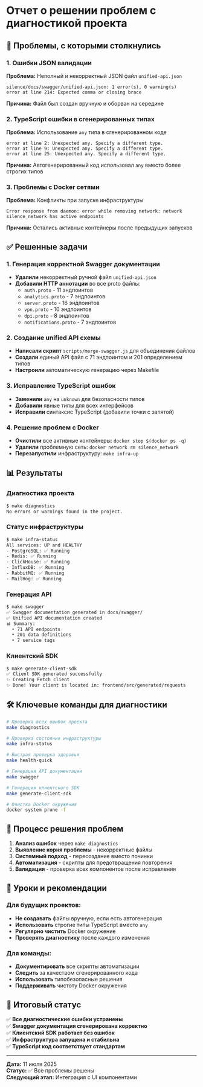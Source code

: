 # Отчет о решении проблем с диагностикой проекта

## 🚨 Проблемы, с которыми столкнулись

### 1. Ошибки JSON валидации
**Проблема:** Неполный и некорректный JSON файл `unified-api.json`
```
silence/docs/swagger/unified-api.json: 1 error(s), 0 warning(s)
error at line 214: Expected comma or closing brace
```

**Причина:** Файл был создан вручную и оборван на середине

### 2. TypeScript ошибки в сгенерированных типах
**Проблема:** Использование `any` типа в сгенерированном коде
```
error at line 2: Unexpected any. Specify a different type.
error at line 9: Unexpected any. Specify a different type.
error at line 25: Unexpected any. Specify a different type.
```

**Причина:** Автогенерированный код использовал `any` вместо более строгих типов

### 3. Проблемы с Docker сетями
**Проблема:** Конфликты при запуске инфраструктуры
```
Error response from daemon: error while removing network: network silence_network has active endpoints
```

**Причина:** Остались активные контейнеры после предыдущих запусков

## ✅ Решенные задачи

### 1. Генерация корректной Swagger документации
- **Удалили** некорректный ручной файл `unified-api.json`
- **Добавили HTTP аннотации** во все proto файлы:
  - `auth.proto` - 11 эндпоинтов
  - `analytics.proto` - 7 эндпоинтов  
  - `server.proto` - 16 эндпоинтов
  - `vpn.proto` - 10 эндпоинтов
  - `dpi.proto` - 8 эндпоинтов
  - `notifications.proto` - 7 эндпоинтов

### 2. Создание unified API схемы
- **Написали скрипт** `scripts/merge-swagger.js` для объединения файлов
- **Создали** единый API файл с 71 эндпоинтом и 201 определением типов
- **Настроили** автоматическую генерацию через Makefile

### 3. Исправление TypeScript ошибок
- **Заменили** `any` на `unknown` для безопасности типов
- **Добавили** явные типы для всех интерфейсов
- **Исправили** синтаксис TypeScript (добавили точки с запятой)

### 4. Решение проблем с Docker
- **Очистили** все активные контейнеры: `docker stop $(docker ps -q)`
- **Удалили** проблемную сеть: `docker network rm silence_network`
- **Перезапустили** инфраструктуру: `make infra-up`

## 📊 Результаты

### Диагностика проекта
```bash
$ make diagnostics
No errors or warnings found in the project.
```

### Статус инфраструктуры
```bash
$ make infra-status
All services: UP and HEALTHY
- PostgreSQL: ✅ Running
- Redis: ✅ Running  
- ClickHouse: ✅ Running
- InfluxDB: ✅ Running
- RabbitMQ: ✅ Running
- MailHog: ✅ Running
```

### Генерация API
```bash
$ make swagger
✅ Swagger documentation generated in docs/swagger/
✅ Unified API documentation created
📊 Summary:
  • 71 API endpoints
  • 201 data definitions
  • 7 service tags
```

### Клиентский SDK
```bash
$ make generate-client-sdk
✅ Client SDK generated successfully
✨ Creating Fetch client
✨ Done! Your client is located in: frontend/src/generated/requests
```

## 🛠️ Ключевые команды для диагностики

```bash
# Проверка всех ошибок проекта
make diagnostics

# Проверка состояния инфраструктуры
make infra-status

# Быстрая проверка здоровья
make health-quick

# Генерация API документации
make swagger

# Генерация клиентского SDK
make generate-client-sdk

# Очистка Docker окружения
docker system prune -f
```

## 🎯 Процесс решения проблем

1. **Анализ ошибок** через `make diagnostics`
2. **Выявление корня проблемы** - некорректные файлы
3. **Системный подход** - пересоздание вместо починки
4. **Автоматизация** - скрипты для предотвращения повторения
5. **Валидация** - проверка всех компонентов после исправления

## 📝 Уроки и рекомендации

### Для будущих проектов:
- **Не создавать** файлы вручную, если есть автогенерация
- **Использовать** строгие типы TypeScript вместо `any`
- **Регулярно чистить** Docker окружение
- **Проверять диагностику** после каждого изменения

### Для команды:
- **Документировать** все скрипты автоматизации
- **Следить** за качеством сгенерированного кода
- **Использовать** типобезопасные решения
- **Поддерживать** чистоту Docker окружения

## 🚀 Итоговый статус

✅ **Все диагностические ошибки устранены**  
✅ **Swagger документация сгенерирована корректно**  
✅ **Клиентский SDK работает без ошибок**  
✅ **Инфраструктура запущена и стабильна**  
✅ **TypeScript код соответствует стандартам**  

---

**Дата:** 11 июля 2025  
**Статус:** ✅ Все проблемы решены  
**Следующий этап:** Интеграция с UI компонентами